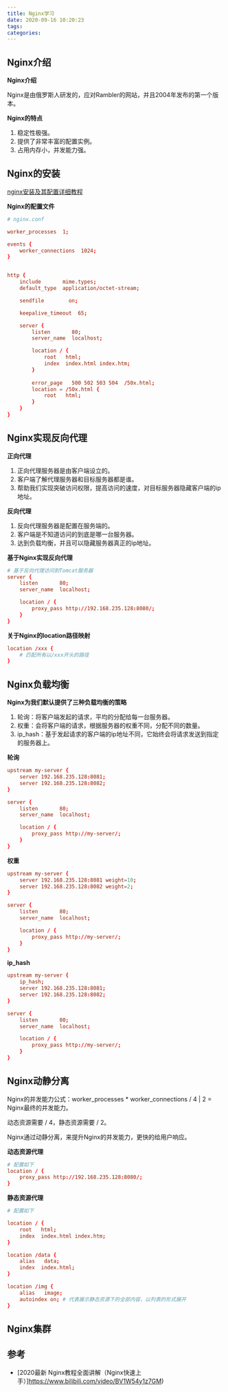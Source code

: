 ```yaml
---
title: Nginx学习
date: 2020-09-16 10:20:23
tags:
categories:
---
```


## Nginx介绍

**Nginx介绍**

Nginx是由俄罗斯人研发的，应对Rambler的网站，并且2004年发布的第一个版本。

**Nginx的特点**

1. 稳定性极强。
2. 提供了非常丰富的配置实例。
3. 占用内存小，并发能力强。

## Nginx的安装

[nginx安装及其配置详细教程](https://www.cnblogs.com/lywJ/p/10710361.html)

**Nginx的配置文件**

```conf
# nginx.conf

worker_processes  1;

events {
    worker_connections  1024;
}


http {
    include       mime.types;
    default_type  application/octet-stream;

    sendfile        on;

    keepalive_timeout  65;

    server {
        listen       80;
        server_name  localhost;

        location / {
            root   html;
            index  index.html index.htm;
        }
        
        error_page   500 502 503 504  /50x.html;
        location = /50x.html {
            root   html;
        }
    }
}
```

## Nginx实现反向代理

**正向代理**

1. 正向代理服务器是由客户端设立的。
2. 客户端了解代理服务器和目标服务器都是谁。
3. 帮助我们实现突破访问权限，提高访问的速度，对目标服务器隐藏客户端的ip地址。

**反向代理**

1. 反向代理服务器是配置在服务端的。
2. 客户端是不知道访问的到底是哪一台服务器。
3. 达到负载均衡，并且可以隐藏服务器真正的ip地址。

**基于Nginx实现反向代理**

```conf
# 基于反向代理访问到Tomcat服务器
server {
    listen       80;
    server_name  localhost;

    location / {
    	proxy_pass http://192.168.235.128:8080/;
    }
}
```

**关于Nginx的location路径映射**

```conf
location /xxx {
	# 匹配所有以/xxx开头的路径
}
```

## Nginx负载均衡

**Nginx为我们默认提供了三种负载均衡的策略**

1. 轮询：将客户端发起的请求，平均的分配给每一台服务器。
2. 权重：会将客户端的请求，根据服务器的权重不同，分配不同的数量。
3. ip_hash：基于发起请求的客户端的ip地址不同，它始终会将请求发送到指定的服务器上。

**轮询**

```conf
upstream my-server {
	server 192.168.235.128:8081;
	server 192.168.235.128:8082;
}

server {
    listen       80;
    server_name  localhost;

    location / {
    	proxy_pass http://my-server/;   
    }
}
```

**权重**

```conf
upstream my-server {
	server 192.168.235.128:8081 weight=10;
	server 192.168.235.128:8082 weight=2;
}

server {
    listen       80;
    server_name  localhost;

    location / {
    	proxy_pass http://my-server/;   
    }
}
```

**ip_hash**

```conf
upstream my-server {
	ip_hash;
	server 192.168.235.128:8081;
	server 192.168.235.128:8082;
}

server {
    listen       80;
    server_name  localhost;

    location / {
    	proxy_pass http://my-server/;   
    }
}
```

## Nginx动静分离

Nginx的并发能力公式：worker_processes * worker_connections / 4 | 2 = Nginx最终的并发能力。

动态资源需要 / 4，静态资源需要 / 2。

Nginx通过动静分离，来提升Nginx的并发能力，更快的给用户响应。

**动态资源代理**

```conf
# 配置如下
location / {
	proxy_pass http://192.168.235.128:8080/;
}
```

**静态资源代理**

```conf
# 配置如下

location / {
	root   html;
	index  index.html index.htm;
}

location /data {
	alias   data;
	index  index.html;
}

location /img {
	alias   image;
	autoindex on; # 代表展示静态资源下的全部内容，以列表的形式展开
}
```

## Nginx集群



## 参考

+ [2020最新 Nginx教程全面讲解（Nginx快速上手）]https://www.bilibili.com/video/BV1W54y1z7GM)
